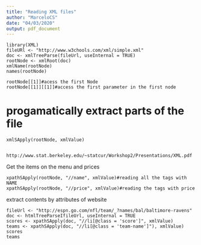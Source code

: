 ```yaml
---
title: "Reading XML files"
author: "MarceloCS"
date: "04/03/2020"
output: pdf_document
---
```

```{r}
library(XML)
fileURl <- "http://www.w3chools.com/xml/simple.xml"
doc <- xmlTreeParse(fileUrl, useInternal = TRUE)
rootNode <- xmlRoot(doc)
xmlName(rootNode)
names(rootNode)

rootNode[[1]]#acess the first Node
rootNode[[1]][[1]]#access the first parameter in the first node

```

# progamatically extract parts of the file

```{r}
xmlSApply(rootNode, xmlValue)

```

        http://www.stat.berkeley.edu/~statcur/Workshop2/Presentations/XML.pdf
        
Get the items on the menu and prices
```{r}
xpathSApply(rootNode, "//name", xmlValue)#reading all the tags with NAME
xpathSApply(rootNode, "//price", xmlValue)#reading the tags with price
```

extract contents by attributes of website
```{r}
fileUrl <- "http://espn.go.com/nfl/team/_?names/bal/baltimore-ravens"
doc <- htmlTreeParseIfileUrl, useInternal = TRUE
scores <- xpathSApply(doc, "//li[@class = 'score']", xmlValue)
teams <- xpathSApply(doc, "//li[@class = 'team-name']"), xmlValue)
scores
teams
```
























